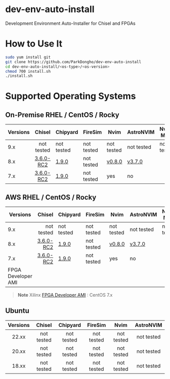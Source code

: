 dev-env-auto-install
===
Development Environment Auto-Installer for Chisel and FPGAs

# How to Use It
```bash
sudo yum install git
git clone https://github.com/ParkDongho/dev-env-auto-install
cd dev-env-auto-install/<os-type>/<os-version>
chmod 700 install.sh
./install.sh
```


# Supported Operating Systems
## On-Premise RHEL / CentOS / Rocky

| Versions   |     Chisel     | Chipyard     | FireSim      | Nvim         | AstroNVIM    | Nvim-Metal |
| ---------- |:--------------:| ------------ | ------------ | ------------ | ------------ |------------|
| 9.x        |   not tested   | not tested   | not tested   | not tested   | not tested   |not tested  |
| 8.x        | [3.6.0-RC2](https://github.com/chipsalliance/chisel/releases/tag/v3.6.0-RC2)    | [1.9.0](https://github.com/ucb-bar/chipyard/releases/tag/1.9.0)       | not tested   | [v0.8.0](https://src.fedoraproject.org/rpms/neovim)     | [v3.7.0](https://github.com/AstroNvim/AstroNvim/releases/tag/v3.7.0)      |            |
| 7.x        | [3.6.0-RC2](https://github.com/chipsalliance/chisel/releases/tag/v3.6.0-RC2)    | [1.9.0](https://github.com/ucb-bar/chipyard/releases/tag/1.9.0)       | not tested   | yes          | no           |            |


## AWS RHEL / CentOS / Rocky
| Versions           |  Chisel     | Chipyard    | FireSim    | Nvim         | AstroNVIM     | Nvim-Metal |
| ------------------ | -----------:| ----------- | ---------- | ------------ | ------------- | ---------- |
| 9.x                | not tested  | not tested  | not tested | not tested   | not tested    | not tested |
| 8.x                | [3.6.0-RC2](https://github.com/chipsalliance/chisel/releases/tag/v3.6.0-RC2) | [1.9.0](https://github.com/ucb-bar/chipyard/releases/tag/1.9.0)      | not tested | [v0.8.0](https://src.fedoraproject.org/rpms/neovim)      | [v3.7.0](https://github.com/AstroNvim/AstroNvim/releases/tag/v3.7.0)      |            |
| 7.x                | [3.6.0-RC2](https://github.com/chipsalliance/chisel/releases/tag/v3.6.0-RC2) | [1.9.0](https://github.com/ucb-bar/chipyard/releases/tag/1.9.0)      | not tested | yes          | no            |            |
| FPGA Developer AMI |             |             |            |              |               |            |

> **Note**
> Xilinx [FPGA Developer AMI](https://aws.amazon.com/marketplace/pp/prodview-gimv3gqbpe57k) : CentOS 7.x

## Ubuntu
| Versions |   Chisel   |  Chipyard  |  FireSim   |    Nvim    | AstroNVIM  |
|:--------:|:----------:|:----------:|:----------:|:----------:|:----------:|
|  22.xx   | not tested | not tested | not tested | not tested | not tested |
|  20.xx   | not tested | not tested | not tested | not tested | not tested |
|  18.xx   | not tested | not tested | not tested | not tested | not tested |
